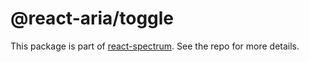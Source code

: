 # @react-aria/toggle

This package is part of [react-spectrum](https://github.com/adobe/react-spectrum). See the repo for more details.
